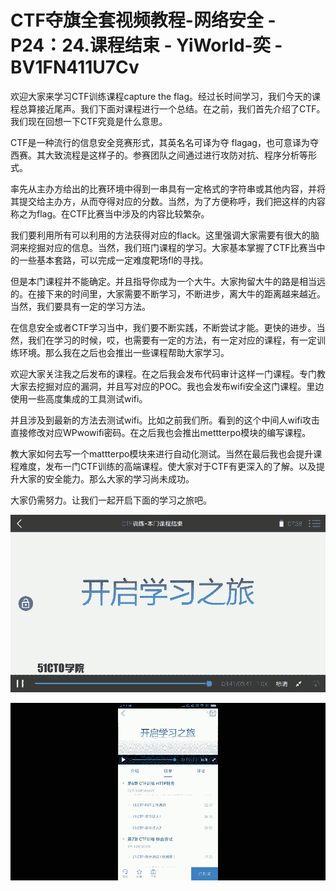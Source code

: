 # CTF夺旗全套视频教程-网络安全 - P24：24.课程结束 - YiWorld-奕 - BV1FN411U7Cv

欢迎大家来学习CTF训练课程capture the flag。经过长时间学习，我们今天的课程总算接近尾声。我们下面对课程进行一个总结。在之前，我们首先介绍了CTF。我们现在回想一下CTF究竟是什么意思。

CTF是一种流行的信息安全竞赛形式，其英名名可译为夺 flagag，也可意译为夺西赛。其大致流程是这样子的。参赛团队之间通过进行攻防对抗、程序分析等形式。

率先从主办方给出的比赛环境中得到一串具有一定格式的字符串或其他内容，并将其提交给主办方，从而夺得对应的分数。当然，为了方便称呼，我们把这样的内容称之为flag。在CTF比赛当中涉及的内容比较繁杂。

我们要利用所有可以利用的方法获得对应的flack。这里强调大家需要有很大的脑洞来挖掘对应的信息。当然，我们班门课程的学习。大家基本掌握了CTF比赛当中的一些基本套路，可以完成一定难度靶场fl的寻找。

但是本门课程并不能确定。并且指导你成为一个大牛。大家拘留大牛的路是相当远的。在接下来的时间里，大家需要不断学习，不断进步，离大牛的距离越来越近。当然，我们要具有一定的学习方法。

在信息安全或者CTF学习当中，我们要不断实践，不断尝试才能。更快的进步。当然，我们在学习的时候，哎，也需要有一定的方法，有一定对应的课程，有一定训练环境。那么我在之后也会推出一些课程帮助大家学习。

欢迎大家关注我之后发布的课程。在之后我会发布代码审计这样一门课程。专门教大家去挖掘对应的漏洞，并且写对应的POC。我也会发布wifi安全这门课程。里边使用一些高度集成的工具测试wifi。

并且涉及到最新的方法去测试wifi。比如之前我们所。看到的这个中间人wifi攻击直接修改对应WPwowifi密码。在之后我也会推出mettterpo模块的编写课程。

教大家如何去写一个mattterpo模块来进行自动化测试。当然在最后我也会提升课程难度，发布一门CTF训练的高端课程。使大家对于CTF有更深入的了解。以及提升大家的安全能力。那么大家的学习尚未成功。

大家仍需努力。让我们一起开启下面的学习之旅吧。

![](img/808bafe16edc402770dcfa1961da00fa_1.png)

![](img/808bafe16edc402770dcfa1961da00fa_2.png)